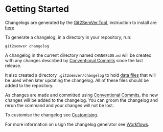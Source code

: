 ﻿---
uid: changelog-getting-started
---

# Getting Started

Changelogs are generated by the [Git2SemVer.Tool](xref:git2semver-tool-landing),
instruction to install are [here](xref:git2semver-tool-getting-started).

To generate a changelog, in a directory in your repository, run:

```console
git2semver changelog
```

A changelog in the current directory named `CHANGELOG.md` will be created with any changes
described by [Conventional Commits](https://www.conventionalcommits.org/en/v1.0.0/) since the last release.

It also created a directory `.git2semver/changelog` to hold [data files](xref:changelog-data-files) that 
will be used when later updating the changelog.
All of these files should be added to the repository.

As changes are made and committed using [Conventional Commits](https://www.conventionalcommits.org/en/v1.0.0/),
the new changes will be added to the changelog.
You can groom the changelog and rerun the command and your changes will not be lost.

To customise the changelog see [Customising](xref:changelog-customising).

For more information on usign the changelog generator see [Workflows](uid:changelog-workflows).